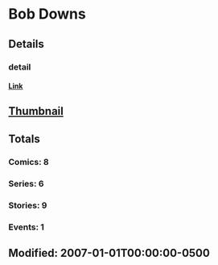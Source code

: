 # Bob  Downs 
## Details
### detail
#### [Link](http://marvel.com/comics/creators/2710/bob_downs?utm_campaign=apiRef&utm_source=225578a89fc76f3d20fbffda5d17a88d)
## [Thumbnail](http://i.annihil.us/u/prod/marvel/i/mg/b/40/image_not_available.jpg)
## Totals
### Comics: 8
### Series: 6
### Stories: 9
### Events: 1
## Modified: 2007-01-01T00:00:00-0500